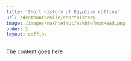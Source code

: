 ```yaml
---
title: 'Short history of Egyptian coffins'
url: /deathonthenile/shorthistory
image: /images/nakhtefmut/nakhtefmutHead.png
order: 2
layout: coffins
---
```


The content goes here

